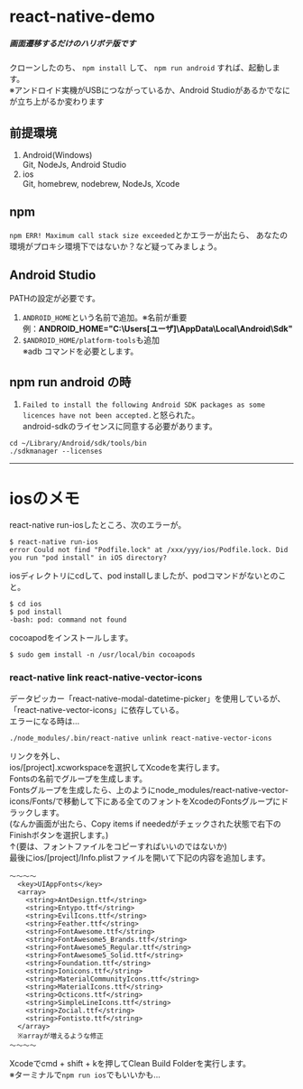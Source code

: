 # react-native-demo
##### 画面遷移するだけのハリボテ版です

クローンしたのち、  `npm install`  して、  `npm run android`  すれば、起動します。  
※アンドロイド実機がUSBにつながっているか、Android Studioがあるかでなにが立ち上がるか変わります

## 前提環境
1. Android(Windows)  
Git, NodeJs, Android Studio
1. ios  
Git, homebrew, nodebrew, NodeJs, Xcode

## npm
`npm ERR! Maximum call stack size exceeded`とかエラーが出たら、
あなたの環境がプロキシ環境下ではないか？など疑ってみましょう。

## Android Studio
PATHの設定が必要です。
1. `ANDROID_HOME`という名前で追加。※名前が重要  
例：**ANDROID_HOME="C:\Users\[ユーザ]\AppData\Local\Android\Sdk"**
1. `$ANDROID_HOME/platform-tools`も追加  
※adb コマンドを必要とします。

## npm run android の時
1. `Failed to install the following Android SDK packages as some licences have not been accepted.`と怒られた。  
android-sdkのライセンスに同意する必要があります。  

```
cd ~/Library/Android/sdk/tools/bin
./sdkmanager --licenses
``` 

---
# iosのメモ
react-native run-iosしたところ、次のエラーが。  
```
$ react-native run-ios
error Could not find "Podfile.lock" at /xxx/yyy/ios/Podfile.lock. Did you run "pod install" in iOS directory?
```
iosディレクトリにcdして、pod installしましたが、podコマンドがないとのこと。  
```
$ cd ios
$ pod install
-bash: pod: command not found
```
cocoapodをインストールします。  
```
$ sudo gem install -n /usr/local/bin cocoapods
```

### react-native link react-native-vector-icons
データピッカー「react-native-modal-datetime-picker」を使用しているが、「react-native-vector-icons」に依存している。  
エラーになる時は… 
```
./node_modules/.bin/react-native unlink react-native-vector-icons
```
リンクを外し、  
ios/[project].xcworkspaceを選択してXcodeを実行します。  
Fontsの名前でグループを生成します。  
Fontsグループを生成したら、上のようにnode_modules/react-native-vector-icons/Fonts/で移動して下にある全てのフォントをXcodeのFontsグループにドラックします。  
(なんか画面が出たら、Copy items if neededがチェックされた状態で右下のFinishボタンを選択します。)  
↑(要は、フォントファイルをコピーすればいいのではないか)  
最後にios/[project]/Info.plistファイルを開いて下記の内容を追加します。  
```
～～～～
  <key>UIAppFonts</key>
  <array>
    <string>AntDesign.ttf</string>
    <string>Entypo.ttf</string>
    <string>EvilIcons.ttf</string>
    <string>Feather.ttf</string>
    <string>FontAwesome.ttf</string>
    <string>FontAwesome5_Brands.ttf</string>
    <string>FontAwesome5_Regular.ttf</string>
    <string>FontAwesome5_Solid.ttf</string>
    <string>Foundation.ttf</string>
    <string>Ionicons.ttf</string>
    <string>MaterialCommunityIcons.ttf</string>
    <string>MaterialIcons.ttf</string>
    <string>Octicons.ttf</string>
    <string>SimpleLineIcons.ttf</string>
    <string>Zocial.ttf</string>
    <string>Fontisto.ttf</string>
  </array>
  ※arrayが増えるような修正  
～～～～
```
Xcodeでcmd + shift + kを押してClean Build Folderを実行します。  
※ターミナルで`npm run ios`でもいいかも…
